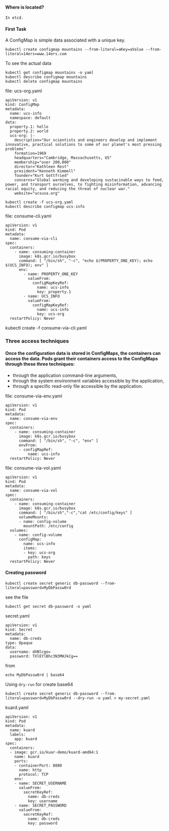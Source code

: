 #### Where is located?

    In etcd.

#### First Task


A ConfigMap is simple data associated with a unique key.

```
kubectl create configmap mountains --from-literal=aKey=aValue --from-literal=14ers=www.14ers.com
```


To see the actual data

```
kubectl get configmap mountains -o yaml
kubectl describe configmap mountains
kubectl delete configmap mountains
```

file: ucs-org.yaml

``` 
apiVersion: v1
kind: ConfigMap
metadata:
  name: ucs-info
  namespace: default
data:
  property.1: hello
  property.2: world
  ucs-org: |-
    description="Our scientists and engineers develop and implement innovative, practical solutions to some of our planet's most pressing problems"
    formation=1969
    headquarters="Cambridge, Massachusetts, US"
    membership="over 200,000"
    director="Kathleen Rest"
    president="Kenneth Kimmell"
    founder="Kurt Gottfried"
    concerns="Global warming and developing sustacinable ways to feed, power, and transport ourselves, to fighting misinformation, advancing racial equity, and reducing the threat of nuclear war."
    website="ucsusa.org"
```

```
kubectl create -f ucs-org.yaml
kubectl describe configmap ucs-info
```


file: consume-cli.yaml

```
apiVersion: v1
kind: Pod
metadata:
  name: consume-via-cli
spec:
  containers:
    - name: consuming-container
      image: k8s.gcr.io/busybox
      command: [ "/bin/sh", "-c", "echo $(PROPERTY_ONE_KEY); echo $(UCS_INFO); env" ]
      env:
        - name: PROPERTY_ONE_KEY
          valueFrom:
            configMapKeyRef:
              name: ucs-info
              key: property.1
        - name: UCS_INFO
          valueFrom:
            configMapKeyRef:
              name: ucs-info
              key: ucs-org
  restartPolicy: Never
```

kubectl create -f consume-via-cli.yaml

### Three access techniques

#### Once the configuration data is stored in ConfigMaps, the containers can access the data. Pods grant their containers access to the ConfigMaps through these three techniques: 

-   through the application command-line arguments,
-    through the system environment variables accessible by the application,
-    through a specific read-only file accessible by the application.

file: consume-via-env.yaml

```
apiVersion: v1
kind: Pod
metadata:
  name: consume-via-env
spec:
  containers:
    - name: consuming-container
      image: k8s.gcr.io/busybox
      command: [ "/bin/sh", "-c", "env" ]
      envFrom:
      - configMapRef:
          name: ucs-info
  restartPolicy: Never
```

file: consume-via-vol.yaml

```
apiVersion: v1
kind: Pod
metadata:
  name: consume-via-vol
spec:
  containers:
    - name: consuming-container
      image: k8s.gcr.io/busybox
      command: [ "/bin/sh","-c","cat /etc/config/keys" ]
      volumeMounts:
      - name: config-volume
        mountPath: /etc/config
  volumes:
    - name: config-volume
      configMap:
        name: ucs-info
        items:
        - key: ucs-org
          path: keys
  restartPolicy: Never
```

 #### Creating password

```
kubectl create secret generic db-password --from-literal=password=MyDbPassw0rd
```

see the file

```
kubectl get secret db-password -o yaml
```

secret.yaml

```
apiVersion: v1
kind: Secret
metadata:
  name: db-creds
type: Opaque
data:
  username: dXNlcgo=
  password: TXlEYlBhc3N3MHJkCg==
```

from 

```
echo MyDbPassw0rd | base64
```

Using `dry-run` for create base64

```
kubectl create secret generic db-password --from-literal=password=MyDbPassw0rd --dry-run -o yaml > my-secret.yaml
```

kuard.yaml

```
apiVersion: v1
kind: Pod
metadata:
  name: kuard
  labels:
    app: kuard
spec:
  containers:
  - image: gcr.io/kuar-demo/kuard-amd64:1
    name: kuard
    ports:
    - containerPort: 8080
      name: http
      protocol: TCP
    env:
    - name: SECRET_USERNAME
      valueFrom:
        secretKeyRef:
          name: db-creds
          key: username
    - name: SECRET_PASSWORD
      valueFrom:
        secretKeyRef:
          name: db-creds
          key: password
```
